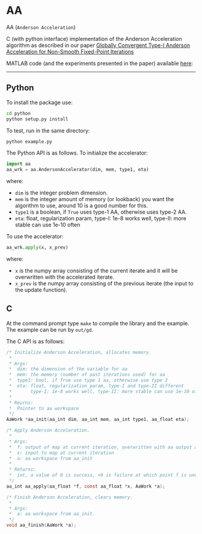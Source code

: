 AA
====

AA (`Anderson Acceleration`)

C (with python interface) implementation of the Anderson Acceleration algorithm as described in our paper [Globally Convergent Type-I Anderson Acceleration for Non-Smooth Fixed-Point Iterations](https://web.stanford.edu/~boyd/papers/nonexp_global_aa1.html)

MATLAB code (and the experiments presented in the paper) available [here](https://github.com/cvxgrp/nonexp_global_aa1/): 

----

Python
----

To install the package use:
```bash
cd python
python setup.py install
```
To test, run in the same directory:
```bash
python example.py
```

The Python API is as follows. To initialize the accelerator:
```python
import aa
aa_wrk = aa.AndersonAccelerator(dim, mem, type1, eta)
```
where:
* `dim` is the integer problem dimension.
* `mem` is the integer amount of memory (or lookback) you want the algorithm to use, around 10 is a good number for this. 
* `type1` is a boolean, if `True` uses type-1 AA, otherwise uses type-2 AA.
* `eta`: float, regularization param, type-I: 1e-8 works well, type-II: more stable can use 1e-10 often

To use the accelerator:
```python
aa_wrk.apply(x, x_prev)
```
where:
* `x` is the numpy array consisting of the current iterate and it will be overwritten with the accelerated iterate.
* `x_prev` is the numpy array consisting of the previous iterate (the input to the update function).


C
----

At the command prompt type `make` to compile the library and the example. The
example can be run by `out/gd`.

The C API is as follows:

```C
/* Initialize Anderson Acceleration, allocates memory.
 *
 * Args:
 *  dim: the dimension of the variable for aa
 *  mem: the memory (number of past iterations used) for aa
 *  type1: bool, if True use type 1 aa, otherwise use type 2
 *  eta: float, regularization param, type-I and type-II different
 *       type-I: 1e-8 works well, type-II: more stable can use 1e-10 often
 *
 * Reurns:
 *  Pointer to aa workspace
 */
AaWork *aa_init(aa_int dim, aa_int mem, aa_int type1, aa_float eta);

/* Apply Anderson Acceleration.
 *
 * Args:
 *  f: output of map at current iteration, overwritten with aa output at end.
 *  x: input to map at current iteration
 *  a: aa workspace from aa_init
 *
 * Returns:
 *  int, a value of 0 is success, <0 is failure at which point f is unchanged
 */
aa_int aa_apply(aa_float *f, const aa_float *x, AaWork *a);

/* Finish Anderson Acceleration, clears memory.
 *
 * Args:
 *  a: aa workspace from aa_init.
 */
void aa_finish(AaWork *a);
```

